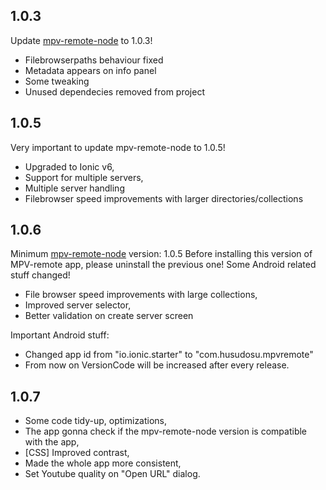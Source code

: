## 1.0.3

Update [mpv-remote-node](https://github.com/husudosu/mpv-remote-node) to 1.0.3!

- Filebrowserpaths behaviour fixed
- Metadata appears on info panel
- Some tweaking
- Unused dependecies removed from project

## 1.0.5

Very important to update mpv-remote-node to 1.0.5!

- Upgraded to Ionic v6,
- Support for multiple servers,
- Multiple server handling
- Filebrowser speed improvements with larger directories/collections

## 1.0.6

Minimum [mpv-remote-node](https://github.com/husudosu/mpv-remote-node) version: 1.0.5
Before installing this version of MPV-remote app, please uninstall the previous one! Some Android related stuff changed!

- File browser speed improvements with large collections,
- Improved server selector,
- Better validation on create server screen

Important Android stuff:

- Changed app id from "io.ionic.starter" to "com.husudosu.mpvremote"
- From now on VersionCode will be increased after every release.

## 1.0.7

- Some code tidy-up, optimizations,
- The app gonna check if the mpv-remote-node version is compatible with the app,
- [CSS] Improved contrast,
- Made the whole app more consistent,
- Set Youtube quality on "Open URL" dialog.
